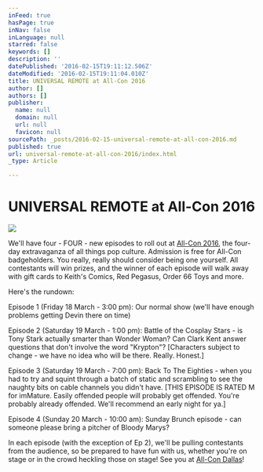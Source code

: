 ```yaml
---
inFeed: true
hasPage: true
inNav: false
inLanguage: null
starred: false
keywords: []
description: ''
datePublished: '2016-02-15T19:11:12.506Z'
dateModified: '2016-02-15T19:11:04.010Z'
title: UNIVERSAL REMOTE at All-Con 2016
author: []
authors: []
publisher:
  name: null
  domain: null
  url: null
  favicon: null
sourcePath: _posts/2016-02-15-universal-remote-at-all-con-2016.md
published: true
url: universal-remote-at-all-con-2016/index.html
_type: Article

---
```

# UNIVERSAL REMOTE at All-Con 2016
![](https://the-grid-user-content.s3-us-west-2.amazonaws.com/90feb87d-fd88-4a3e-8039-3f923b0db0e0.jpg)

We'll have four - FOUR - new episodes to roll out at [All-Con 2016][0], the four-day extravaganza of all things pop culture. Admission is free for All-Con badgeholders. You really, really should consider being one yourself. All contestants will win prizes, and the winner of each episode will walk away with gift cards to Keith's Comics, Red Pegasus, Order 66 Toys and more.

Here's the rundown:

Episode 1 (Friday 18 March - 3:00 pm): Our normal show (we'll have enough problems getting Devin there on time)

Episode 2 (Saturday 19 March - 1:00 pm): Battle of the Cosplay Stars - is Tony Stark actually smarter than Wonder Woman? Can Clark Kent answer questions that don't involve the word "Krypton"? \[Characters subject to change - we have no idea who will be there. Really. Honest.\]

Episode 3 (Saturday 19 March - 7:00 pm): Back To The Eighties - when you had to try and squint through a batch of static and scrambling to see the naughty bits on cable channels you didn't have. \[THIS EPISODE IS RATED M for imMature. Easily offended people will probably get offended. You're probably already offended. We'll recommend an early night for ya.\]

Episode 4 (Sunday 20 March - 10:00 am): Sunday Brunch episode - can someone please bring a pitcher of Bloody Marys?

In each episode (with the exception of Ep 2), we'll be pulling contestants from the audience, so be prepared to have fun with us, whether you're on stage or in the crowd heckling those on stage! See you at [All-Con Dallas][1]!

[0]: http://all-con.org/
[1]: https://www.facebook.com/allcon/